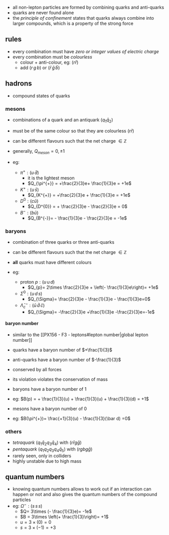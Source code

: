 - all non-lepton particles are formed by combining quarks and anti-quarks
- quarks are never found alone
- the *principle of confinement* states that quarks always combine into larger compounds, which is a property of the strong force
## rules
- every combination must have *zero or integer values of electric charge*
- every combination must be *colourless*
	- colour + anti-colour, eg: ($r\bar r$)
	- add ($r\,g\,b$) or $(\bar r\, \bar g\, \bar b)$
## hadrons
- compound states of quarks
### mesons
- combinations of a quark and an antiquark $(q_{1}\bar q_{2})$
- must be of the same colour so that they are colourless ${} (r\bar r)$
- can be different flavours such that the net charge $\in \mathbb Z$
- generally, $Q_{meson}=0,\pm1$

- eg: 
	- $\pi^{+}: (u\, \bar d)$ 
		- it is the lightest meson
		- $Q_{\pi^{+}} = +\frac{2}{3}e+ \frac{1}{3}e = +1e$
	- $K^{+}: (u\,\bar s)$
		- $Q_{K^{+}} = +\frac{2}{3}e + \frac{1}{3}e = +1e$
	- $D^{0}: (c\bar u)$
		- $Q_{D^{0}} = + \frac{2}{3}e - \frac{2}{3}e = 0$
	- $B^{-}: (b\bar u)$
		- $Q_{B^{-}}= - \frac{1}{3}e - \frac{2}{3}e = -1e$
### baryons
- combination of three quarks or three anti-quarks 
- can be different flavours such that the net charge $\in \mathbb Z$
- **all** quarks must have different colours

- eg: 
	- proton $p:(u\,u\,d)$
		- $Q_{p}= 2\times \frac{2}{3}e + \left(- \frac{1}{3}e\right)= +1e$
	- $\Sigma^{0}:(u\,d\,s)$
		- $Q_{\Sigma}= \frac{2}{3}e - \frac{1}{3}e - \frac{1}{3}e=0$
	- ${} \bar{\Lambda}^{-}_{c}:(\bar u\,\bar d\,\bar c) {}$
		- $Q_{\Sigma}= -\frac{2}{3}e +\frac{1}{3}e -\frac{2}{3}e=-1e$
#### baryon number
- similar to the [[PX156 - F3 - leptons#lepton number|global lepton number]]
- quarks have a baryon number of $+\frac{1}{3}$
- anti-quarks have a  baryon number of $-\frac{1}{3}$
- conserved by all forces
- its violation violates the conservation of mass

- baryons have a baryon number of 1
-  eg: $B(p) = + \frac{1}{3}(u) + \frac{1}{3}(u) + \frac{1}{3}(d) = +1$

- mesons have a baryon number of 0
- eg: $B(\pi^{+})= \frac{+1}{3}(u) - \frac{1}{3}(\bar d) =0$ 
### others
- *tetraquark* $(q_{1}\bar q_{2} q_{3}\bar q_{4})$ with ${} (r\bar r g\bar g)$ 
- *pentaquark* $(q_{1}q_{2}q_{3}q_{4}\bar q_{5})$ with $(rgbg\bar g)$
- rarely seen, only in colliders
- highly unstable due to high mass

## quantum numbers
- knowing quantum numbers allows to work out if an interaction can happen or not and also gives the quantum numbers of the compound particles
- eg: $\Omega^{-}: (s\,s\,s)$
	- $Q= 3\times (- \frac{1}{3}e)= -1e$
	- $B = 3\times \left(+ \frac{1}{3}\right)= +1$
	- $u= 3\times(0)=0$
	- $s= 3\times (-1)=+3$

